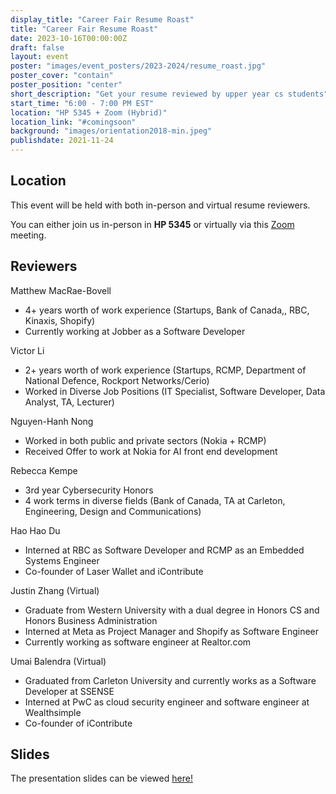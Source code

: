 ```yaml
---
display_title: "Career Fair Resume Roast"
title: "Career Fair Resume Roast"
date: 2023-10-16T00:00:00Z
draft: false
layout: event
poster: "images/event_posters/2023-2024/resume_roast.jpg"
poster_cover: "contain"
poster_position: "center"
short_description: "Get your resume reviewed by upper year cs students"
start_time: "6:00 - 7:00 PM EST"
location: "HP 5345 + Zoom (Hybrid)"
location_link: "#comingsoon"
background: "images/orientation2018-min.jpeg"
publishdate: 2021-11-24
---
```


## Location
This event will be held with both in-person and virtual resume reviewers.

You can either join us in-person in **HP 5345** or virtually via this [Zoom](https://carleton-ca.zoom.us/j/98341269035) meeting.

## Reviewers

Matthew MacRae-Bovell
- 4+ years worth of work experience (Startups, Bank of Canada,, RBC, Kinaxis, Shopify)
- Currently working at Jobber as a Software Developer

Victor Li
- 2+ years worth of work experience (Startups, RCMP,  Department of National Defence, Rockport Networks/Cerio)
- Worked in Diverse Job Positions (IT Specialist, Software Developer, Data Analyst, TA, Lecturer)

Nguyen-Hanh Nong
- Worked in both public and private sectors (Nokia + RCMP)
- Received Offer to work at Nokia for AI front end development

Rebecca Kempe
- 3rd year Cybersecurity Honors
- 4 work terms in diverse fields (Bank of Canada, TA at Carleton, Engineering, Design and Communications)

Hao Hao Du
- Interned at RBC as Software Developer and RCMP as an Embedded Systems Engineer
- Co-founder of Laser Wallet and iContribute

Justin Zhang (Virtual)
- Graduate from  Western University with a dual degree in Honors CS and Honors Business Administration
- Interned at Meta as Project Manager and Shopify as Software Engineer
- Currently working as software engineer at Realtor.com

Umai Balendra (Virtual)
- Graduated from Carleton University and currently works as a Software Developer at SSENSE
- Interned at PwC as cloud security engineer and software engineer at Wealthsimple
- Co-founder of iContribute

## Slides
The presentation slides can be viewed [here!](/pdfs/2023-2024/resume-roast-slides.pdf)

